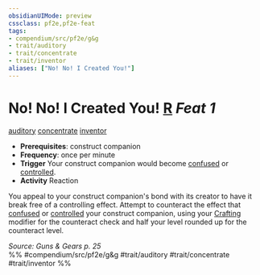 ```yaml
---
obsidianUIMode: preview
cssclass: pf2e,pf2e-feat
tags:
- compendium/src/pf2e/g&g
- trait/auditory
- trait/concentrate
- trait/inventor
aliases: ["No! No! I Created You!"]
---
```

# No! No! I Created You!  [R](chapter-9-playing-the-game.md#Actions "Reaction") *Feat 1*  
[auditory](auditory.md "Auditory Effect Trait")  [concentrate](concentrate.md "Concentrate Action & Ability Trait")  [inventor](Reference/Rules/Traits/inventor-g-g.md "Inventor Class Trait")  

- **Prerequisites**: construct companion
- **Frequency**: once per minute
- **Trigger** Your construct companion would become [confused](conditions.md#Confused) or [controlled](conditions.md#Controlled).
- **Activity** Reaction

You appeal to your construct companion's bond with its creator to have it break free of a controlling effect. Attempt to counteract the effect that [confused](conditions.md#Confused) or [controlled](conditions.md#Controlled) your construct companion, using your [Crafting](skills.md#Crafting) modifier for the counteract check and half your level rounded up for the counteract level.

*Source: Guns & Gears p. 25*  
%% #compendium/src/pf2e/g&g #trait/auditory #trait/concentrate #trait/inventor %%